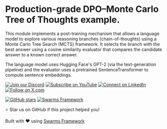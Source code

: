 

# Production-grade DPO–Monte Carlo Tree of Thoughts example.

This module implements a post-training mechanism that allows a language model to
explore various reasoning branches (chain-of-thoughts) using a Monte Carlo Tree
Search (MCTS) framework. It selects the branch with the best answer using a cosine
similarity evaluator that compares the candidate answer to a known correct answer.

The language model uses Hugging Face's GPT-2 (via the text-generation pipeline)
and the evaluator uses a pretrained SentenceTransformer to compute sentence embeddings.

[![Join our Discord](https://img.shields.io/badge/Discord-Join%20our%20server-5865F2?style=for-the-badge&logo=discord&logoColor=white)](https://discord.gg/agora-999382051935506503) [![Subscribe on YouTube](https://img.shields.io/badge/YouTube-Subscribe-red?style=for-the-badge&logo=youtube&logoColor=white)](https://www.youtube.com/@kyegomez3242) [![Connect on LinkedIn](https://img.shields.io/badge/LinkedIn-Connect-blue?style=for-the-badge&logo=linkedin&logoColor=white)](https://www.linkedin.com/in/kye-g-38759a207/) [![Follow on X.com](https://img.shields.io/badge/X.com-Follow-1DA1F2?style=for-the-badge&logo=x&logoColor=white)](https://x.com/kyegomezb)


[![GitHub stars](https://img.shields.io/github/stars/The-Swarm-Corporation/Legal-Swarm-Template?style=social)](https://github.com/The-Swarm-Corporation/Legal-Swarm-Template)
[![Swarms Framework](https://img.shields.io/badge/Built%20with-Swarms-blue)](https://github.com/kyegomez/swarms)



⭐ Star us on GitHub if this project helped you!

Built with ♥ using [Swarms Framework](https://github.com/kyegomez/swarms)
